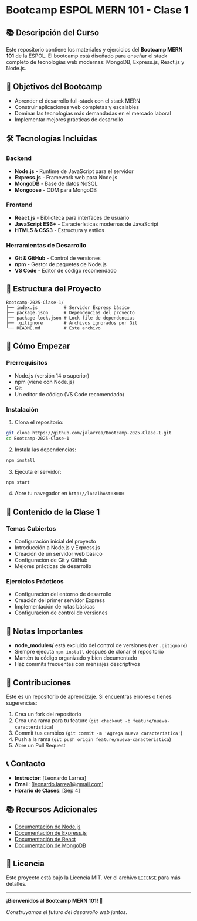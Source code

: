 # Bootcamp ESPOL MERN 101 - Clase 1

## 📚 Descripción del Curso

Este repositorio contiene los materiales y ejercicios del **Bootcamp MERN 101** de la ESPOL. El bootcamp está diseñado para enseñar el stack completo de tecnologías web modernas: MongoDB, Express.js, React.js y Node.js.

## 🎯 Objetivos del Bootcamp

- Aprender el desarrollo full-stack con el stack MERN
- Construir aplicaciones web completas y escalables
- Dominar las tecnologías más demandadas en el mercado laboral
- Implementar mejores prácticas de desarrollo

## 🛠️ Tecnologías Incluidas

### Backend
- **Node.js** - Runtime de JavaScript para el servidor
- **Express.js** - Framework web para Node.js
- **MongoDB** - Base de datos NoSQL
- **Mongoose** - ODM para MongoDB

### Frontend
- **React.js** - Biblioteca para interfaces de usuario
- **JavaScript ES6+** - Características modernas de JavaScript
- **HTML5 & CSS3** - Estructura y estilos

### Herramientas de Desarrollo
- **Git & GitHub** - Control de versiones
- **npm** - Gestor de paquetes de Node.js
- **VS Code** - Editor de código recomendado

## 📁 Estructura del Proyecto

```
Bootcamp-2025-Clase-1/
├── index.js          # Servidor Express básico
├── package.json      # Dependencias del proyecto
├── package-lock.json # Lock file de dependencias
├── .gitignore        # Archivos ignorados por Git
└── README.md         # Este archivo
```

## 🚀 Cómo Empezar

### Prerrequisitos
- Node.js (versión 14 o superior)
- npm (viene con Node.js)
- Git
- Un editor de código (VS Code recomendado)

### Instalación

1. Clona el repositorio:
```bash
git clone https://github.com/jalarrea/Bootcamp-2025-Clase-1.git
cd Bootcamp-2025-Clase-1
```

2. Instala las dependencias:
```bash
npm install
```

3. Ejecuta el servidor:
```bash
npm start
```

4. Abre tu navegador en `http://localhost:3000`

## 📖 Contenido de la Clase 1

### Temas Cubiertos
- Configuración inicial del proyecto
- Introducción a Node.js y Express.js
- Creación de un servidor web básico
- Configuración de Git y GitHub
- Mejores prácticas de desarrollo

### Ejercicios Prácticos
- Configuración del entorno de desarrollo
- Creación del primer servidor Express
- Implementación de rutas básicas
- Configuración de control de versiones

## 📝 Notas Importantes

- **node_modules/** está excluido del control de versiones (ver `.gitignore`)
- Siempre ejecuta `npm install` después de clonar el repositorio
- Mantén tu código organizado y bien documentado
- Haz commits frecuentes con mensajes descriptivos

## 🤝 Contribuciones

Este es un repositorio de aprendizaje. Si encuentras errores o tienes sugerencias:

1. Crea un fork del repositorio
2. Crea una rama para tu feature (`git checkout -b feature/nueva-caracteristica`)
3. Commit tus cambios (`git commit -m 'Agrega nueva característica'`)
4. Push a la rama (`git push origin feature/nueva-caracteristica`)
5. Abre un Pull Request

## 📞 Contacto

- **Instructor**: [Leonardo Larrea]
- **Email**: [leonardo.larrea1@gmail.com]
- **Horario de Clases**: [Sep 4]

## 📚 Recursos Adicionales

- [Documentación de Node.js](https://nodejs.org/docs/)
- [Documentación de Express.js](https://expressjs.com/)
- [Documentación de React](https://reactjs.org/docs/)
- [Documentación de MongoDB](https://docs.mongodb.com/)

## 📄 Licencia

Este proyecto está bajo la Licencia MIT. Ver el archivo `LICENSE` para más detalles.

---

**¡Bienvenidos al Bootcamp MERN 101! 🚀**

*Construyamos el futuro del desarrollo web juntos.*
